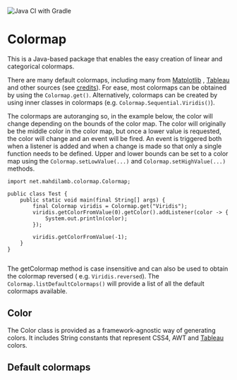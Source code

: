 ![Java CI with Gradle](https://github.com/mahdilamb/colormap/workflows/Java%20CI%20with%20Gradle/badge.svg)

# Colormap

This is a Java-based package that enables the easy creation of linear and categorical colormaps.

There are many default colormaps, including many from [Matplotlib](https://matplotlib.org/)
, [Tableau](https://www.tableau.com/) and other sources (see [credits](#credits)). For ease, most colormaps can be
obtained by using the `Colormap.get()`. Alternatively, colormaps can be created by using inner classes in colormaps
(e.g. `Colormap.Sequential.Viridis()`). 

The colormaps are autoranging so, in the example below, the color will change depending on the bounds of the color map.
The color will originally be the middle color in the color map, but once a lower value is requested, the color will
change and an event will be fired. An event is triggered both when a listener is added and when a change is made so that
only a single function needs to be defined. Upper and lower bounds can be set to a color map using
the `Colormap.setLowValue(...)`  and `Colormap.setHighValue(...)` methods.

```
import net.mahdilamb.colormap.Colormap;

public class Test {
    public static void main(final String[] args) {
        final Colormap viridis = Colormap.get("Viridis");
        viridis.getColorFromValue(0).getColor().addListener(color -> {
            System.out.println(color);
        });

        viridis.getColorFromValue(-1);
    }
}


```

The getColormap method is case insensitive and can also be used to obtain the colormap reversed (
e.g. `Viridis.reversed`). The `Colormap.listDefaultColormaps()` will provide a list of all the default colormaps
available.

## Color

The Color class is provided as a framework-agnostic way of generating colors. It includes String constants that
represent CSS4, AWT and [Tableau](https://www.tableau.com/) colors.

## Default colormaps